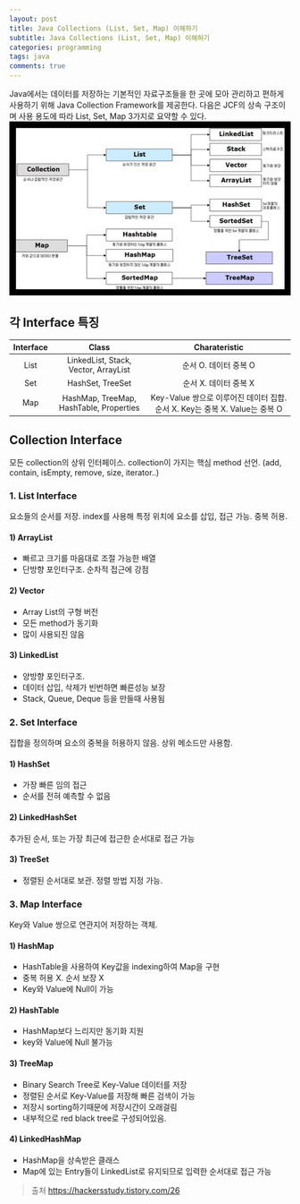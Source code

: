 ```yaml
---
layout: post
title: Java Collections (List, Set, Map) 이해하기
subtitle: Java Collections (List, Set, Map) 이해하기
categories: programming
tags: java
comments: true
---
```


Java에서는 데이터를 저장하는 기본적인 자료구조들을 한 곳에 모아 관리하고 편하게 사용하기 위해 Java Collection Framework를 제공한다. 다음은 JCF의 상속 구조이며 사용 용도에 따라 List, Set, Map 3가지로 요약할 수 있다.  
![114](https://github.com/berrrrr/berrrrr.github.io/blob/master/_images/114_1.jpg)

## 각 Interface 특징

| Interface | Class | Charateristic |
|:---:|:---:|:---:|
| List | LinkedList, Stack, Vector, ArrayList | 순서 O. 데이터 중복 O |
| Set | HashSet, TreeSet | 순서 X. 데이터 중복 X |
| Map | HashMap, TreeMap, HashTable, Properties | Key-Value 쌍으로 이루어진 데이터 집합. 순서 X. Key는 중복 X. Value는 중복 O  |

## Collection Interface
모든 collection의 상위 인터페이스. collection이 가지는 핵심 method 선언. (add, contain, isEmpty, remove, size, iterator..)

### 1. List Interface
요소들의 순서를 저장. index를 사용해 특정 위치에 요소를 삽입, 접근 가능. 중복 허용.

#### 1) ArrayList
- 빠르고 크기를 마음대로 조절 가능한 배열
- 단방향 포인터구조. 순차적 접근에 강점

#### 2) Vector
- Array List의 구형 버전
- 모든 method가 동기화
- 많이 사용되진 않음

#### 3) LinkedList
- 양방향 포인터구조.
- 데이터 삽입, 삭제가 빈번하면 빠른성능 보장
- Stack, Queue, Deque 등을 만들때 사용됨

### 2. Set Interface
집합을 정의하며 요소의 중복을 허용하지 않음. 상위 메소드만 사용함.

#### 1) HashSet
- 가장 빠른 임의 접근
- 순서를 전혀 예측할 수 없음

#### 2) LinkedHashSet 
추가된 순서, 또는 가장 최근에 접근한 순서대로 접근 가능

#### 3) TreeSet
- 정렬된 순서대로 보관. 정렬 방법 지정 가능.

### 3. Map Interface
Key와 Value 쌍으로 연관지어 저장하는 객체.

#### 1) HashMap
- HashTable을 사용하여 Key값을 indexing하여 Map을 구현
- 중복 허용 X. 순서 보장 X
- Key와 Value에 Null이 가능

#### 2) HashTable
- HashMap보다 느리지만 동기화 지원
- key와 Value에 Null 불가능

#### 3) TreeMap
- Binary Search Tree로 Key-Value 데이터를 저장
- 정렬된 순서로 Key-Value를 저장해 빠른 검색이 가능
- 저장시 sorting하기때문에 저장시간이 오래걸림
- 내부적으로 red black tree로 구성되어있음.

#### 4) LinkedHashMap
- HashMap을 상속받은 클래스
- Map에 있는 Entry들이 LinkedList로 유지되므로 입력한 순서대로 접근 가능

> 출처 https://hackersstudy.tistory.com/26